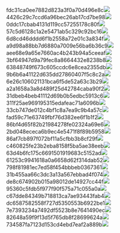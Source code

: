 fdc31ca0ee7882d823a3f0a70d496e8c<img  src="https://img.alicdn.com/bao/uploaded/i3/2639837995/TB2me9npIj_B1NjSZFHXXaDWpXa_!!2639837995.jpg_160x160.jpg">
4426c29c7ccd6a96bec26ab17cd7be98<img  src="https://img.alicdn.com/bao/uploaded/i4/2639837995/O1CN0128vl03pVszyGMqJ_!!2639837995.jpg_160x160.jpg">
0ddc17cbab4131d119cc57255178c80f<img  src="https://img.alicdn.com/bao/uploaded/i1/2639837995/O1CN0128vl0KHRyAexEmp_!!2639837995.jpg_160x160.jpg">
57c5d6128c1a2e5471ab5c329c92bc16<img  src="https://img.alicdn.com/bao/uploaded/i3/2639837995/O1CN0128vl0EHQKbxN3lK_!!2639837995.jpg_160x160.jpg">
6d8cd46dddd6f1b2558a72e01c3a834f<img  src="https://img.alicdn.com/bao/uploaded/i2/2639837995/O1CN0128vl0Ih2dy6u3Fm_!!2639837995.jpg_160x160.jpg">
a9d98a88bb7d6880a7009e56ba6b36c9<img  src="https://img.alicdn.com/bao/uploaded/i2/2639837995/TB2mEA3prZnBKNjSZFGXXbt3FXa_!!2639837995.jpg_160x160.jpg">
aee68e9a65e7660ac4b243b94a5ceeaf<img  src="https://img.alicdn.com/bao/uploaded/i3/2639837995/TB2Z4ECncj_B1NjSZFHXXaDWpXa_!!2639837995.jpg_160x160.jpg">
3bf64947d9a79fec8a8664432e8238b8<img  src="https://img.alicdn.com/bao/uploaded/i4/2639837995/O1CN0128vl0crlIuBjuDl_!!2639837995.jpg_160x160.jpg">
63848749f673c605ccdc6e8cea2355db<img  src="https://img.alicdn.com/bao/uploaded/i1/2639837995/O1CN0128vl0Y8l0ANbkeI_!!2639837995.jpg_160x160.jpg">
9b6b6a41122d635dd27860407f5c8c2a<img  src="https://img.alicdn.com/bao/uploaded/i4/2639837995/O1CN0128vl0WN9kjPa3ZD_!!2639837995.jpg_160x160.jpg">
6e26c106021131bca6f5de52a63c3b29<img  src="https://img.alicdn.com/bao/uploaded/i3/2639837995/O1CN0128vl01xAQZlViQ5_!!2639837995.jpg_160x160.jpg">
a2a1658a3a8d489f25d42784caba90f2<img  src="https://img.alicdn.com/bao/uploaded/i4/2639837995/O1CN0128vl0FocLMl3t6j_!!2639837995.jpg_160x160.jpg">
31dbeb4beb41112d69b0b5edbc5913c6<img  src="https://img.alicdn.com/imgextra/i3/2639837995/O1CN0128vl0jOzrHw4YMx_!!2639837995.jpg">
311f25ae969195315edafeac71a6096b<img  src="https://img.alicdn.com/imgextra/i2/2639837995/O1CN0128vl0kCDfRJIZXt_!!2639837995.jpg">
33cb747de012c4bf1c8a7ea9c9b4a57c<img  src="https://img.alicdn.com/imgextra/i1/2639837995/O1CN0128vl0ipVKA2NWER_!!2639837995.jpg">
fad59c71e63749fbf76d382ee6f1b1f2<img  src="https://img.alicdn.com/imgextra/i3/2639837995/O1CN0128vl0cNRXwWyJkq_!!2639837995.jpg">
86bf4d65f82b21984278fe02324a69e6<img  src="https://img.alicdn.com/imgextra/i3/2639837995/O1CN0128vl0joJfMsQ9S5_!!2639837995.jpg">
2bd048ececa6b9ec4e5471f8f89b5958<img  src="https://img.alicdn.com/imgextra/i1/2639837995/O1CN0128vl0ieAU8gQhbD_!!2639837995.jpg">
86af7cb897f072bf11a5cfbb3b8cf29f<img  src="https://img.alicdn.com/imgextra/i4/2639837995/O1CN0128vl0j9oYWvK2kb_!!2639837995.jpg">
c460825fe23b2eba8158f5ba5ae38eeb<img  src="https://img.alicdn.com/imgextra/i1/2639837995/O1CN0128vl0hXqHa1iVGj_!!2639837995.jpg">
63d4b6fc175c6691501919683c5152ad<img  src="https://img.alicdn.com/imgextra/i4/2639837995/O1CN0128vl0i0tRH5a7Bq_!!2639837995.jpg">
61253c9941618a0a6658d62f314dab52<img  src="https://img.alicdn.com/imgextra/i3/2639837995/O1CN0128vl0j9p1bi4A7W_!!2639837995.jpg">
798f81981ec7ed58f454bbbeb0367361<img  src="https://img.alicdn.com/imgextra/i4/2639837995/O1CN0128vl0jOzeokGokj_!!2639837995.jpg">
31b455aa66c3dc3a13a567ebbad4f074<img  src="https://img.alicdn.com/imgextra/i1/2639837995/O1CN0128vl0j9tvtb14Pv_!!2639837995.jpg">
de8c674902b015a98012de14927cc44f<img  src="https://img.alicdn.com/imgextra/i4/2639837995/O1CN0128vl0ipUJpq5QsN_!!2639837995.jpg">
95360c5fdb5f977f90f575a71c055a0a<img  src="https://img.alicdn.com/imgextra/i2/2639837995/O1CN0128vl0iXCjlM4YRn_!!2639837995.jpg">
c67dde84349b718813ca7ae93443fab4<img  src="https://img.alicdn.com/imgextra/i1/2639837995/O1CN0128vl0kCDruUTXIq_!!2639837995.jpg">
dc6587582558f727d5350553b6922be1<img  src="https://img.alicdn.com/imgextra/i2/2639837995/O1CN0128vl0gj6I9581Dg_!!2639837995.jpg">
7e7393234a7492df5523b8e7641490ec<img  src="https://img.alicdn.com/imgextra/i3/2639837995/O1CN0128vl0cNS1235pHP_!!2639837995.jpg">
82648a59f9f13d5f765db8f28699624a<img  src="https://img.alicdn.com/imgextra/i3/2639837995/O1CN0128vl0hXp8vMsefC_!!2639837995.jpg">
734587fa7123d153cd4ebd7eaf2a889b<img  src="https://img.alicdn.com/imgextra/i2/2639837995/O1CN0128vl0joJro1018C_!!2639837995.jpg">
